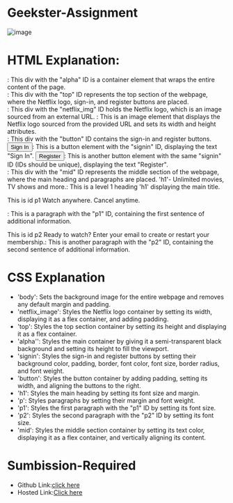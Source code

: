# Geekster-Assignment
![image](https://github.com/namishagurunani/Geekster-Assignments/assets/126158413/f127468a-a8c3-43c4-815a-0c7ecd8c9859)

 # HTML  Explanation:
<div id="alpha">: This div with the "alpha" ID is a container element that wraps the entire content of the page.
<div id="top">: This div with the "top" ID represents the top section of the webpage, where the Netflix logo, sign-in, and register buttons are placed.
<div id="netflix_img">: This div with the "netflix_img" ID holds the Netflix logo, which is an image sourced from an external URL.
<img src>: This is an image element that displays the Netflix logo sourced from the provided URL and sets its width and height attributes.
<div id="button">: This div with the "button" ID contains the sign-in and register buttons.
<button id="signin">Sign In</button>: This is a button element with the "signin" ID, displaying the text "Sign In".
<button id="signin">Register</button>: This is another button element with the same "signin" ID (IDs should be unique), displaying the text "Register".
<div id="mid">: This div with the "mid" ID represents the middle section of the webpage, where the main heading and paragraphs are placed.
'h1'- Unlimited movies, TV shows and more.: This is a level 1 heading 'h1' displaying the main title.
 <p id="p1">This is id p1 Watch anywhere. Cancel anytime.</p>: This is a paragraph with the "p1" ID, containing the first sentence of additional information.
 <p id="p2">This is id p2 Ready to watch? Enter your email to create or restart your membership.: This is another paragraph with the "p2" ID, containing the second sentence of additional information.
  
 # CSS Explanation
- 'body': Sets the background image for the entire webpage and removes any default margin and padding.
- 'netflix_image': Styles the Netflix logo container by setting its width, displaying it as a flex container, and adding padding.
- 'top': Styles the top section container by setting its height and displaying it as a flex container.
- 'alpha'': Styles the main container by giving it a semi-transparent black background and setting its height to fill the viewport.
- 'signin': Styles the sign-in and register buttons by setting their background color, padding, border, font color, font size, border radius, and font weight.
- 'button': Styles the button container by adding padding, setting its width, and aligning the buttons to the right.
- 'h1': Styles the main heading by setting its font size and margin.
- 'p': Styles paragraphs by setting their margin and font weight.
- 'p1': Styles the first paragraph with the "p1" ID by setting its font size.
- 'p2': Styles the second paragraph with the "p2" ID by setting its font size.
- 'mid': Styles the middle section container by setting its text color, displaying it as a flex container, and vertically aligning its content.

# Sumbission-Required
- Github Link:[click here](https://github.com/namishagurunani/Geekster-Assignments)
- Hosted Link:[Click here](https://namishagurunani.github.io/Geekster-Assignments/Netflix/index.html) 
